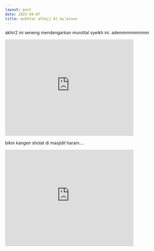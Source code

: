 ```yaml
---
layout: post
date: 2025-04-07
title: mukhtar alhajj Al mu'minun
---
```


akhir2 ini seneng mendengarkan murottal syeikh ini. ademmmmmmmm
<iframe width="420" height="315" src="https://www.youtube.com/embed/=4PmdRWwfWDA" frameborder="0" allowfullscreen></iframe>


bikin kangen sholat di masjidil haram....

<iframe width="420" height="315" src="https://music.youtube.com/embed/yGYlby8t4yg" frameborder="0" allowfullscreen></iframe>
